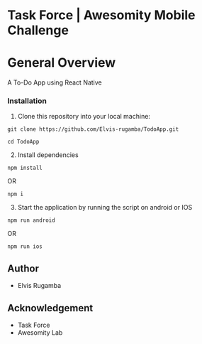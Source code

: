 # Task Force | Awesomity Mobile Challenge

# General Overview
A To-Do App using React Native

### Installation
1. Clone this repository into your local machine:

```
git clone https://github.com/Elvis-rugamba/TodoApp.git
```
```
cd TodoApp
```
2. Install dependencies 
```
npm install
```
 OR
```
npm i
```
3. Start the application by running the script on android or IOS

```
npm run android
``` 
OR
```
npm run ios
``` 

## Author

- Elvis Rugamba

## Acknowledgement

- Task Force
- Awesomity Lab

